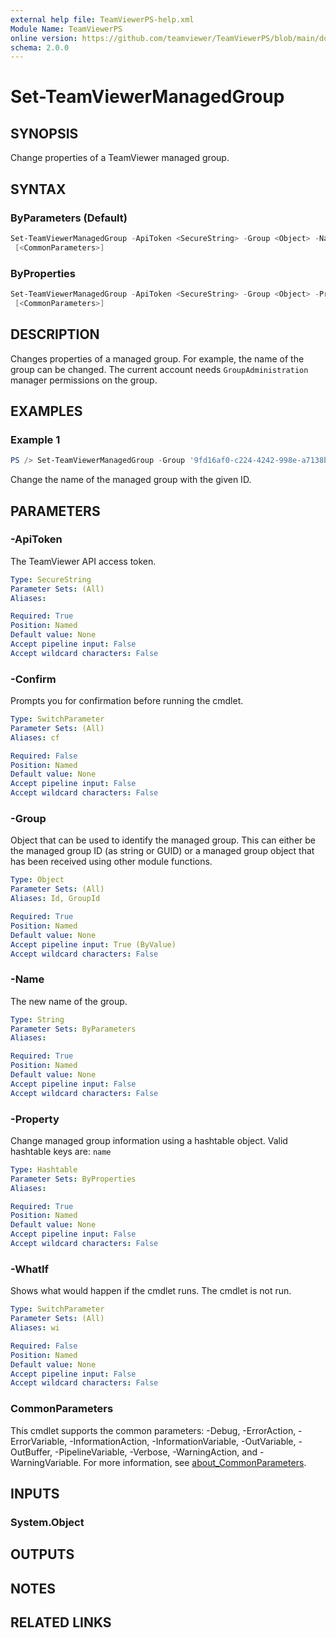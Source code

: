 ```yaml
---
external help file: TeamViewerPS-help.xml
Module Name: TeamViewerPS
online version: https://github.com/teamviewer/TeamViewerPS/blob/main/docs/Cmdlets_help/Set-TeamViewerManagedGroup.md
schema: 2.0.0
---
```


# Set-TeamViewerManagedGroup

## SYNOPSIS

Change properties of a TeamViewer managed group.

## SYNTAX

### ByParameters (Default)

```powershell
Set-TeamViewerManagedGroup -ApiToken <SecureString> -Group <Object> -Name <String> [-WhatIf] [-Confirm]
 [<CommonParameters>]
```

### ByProperties

```powershell
Set-TeamViewerManagedGroup -ApiToken <SecureString> -Group <Object> -Property <Hashtable> [-WhatIf] [-Confirm]
 [<CommonParameters>]
```

## DESCRIPTION

Changes properties of a managed group. For example, the name of the group can be
changed. The current account needs `GroupAdministration` manager permissions on
the group.

## EXAMPLES

### Example 1

```powershell
PS /> Set-TeamViewerManagedGroup -Group '9fd16af0-c224-4242-998e-a7138b038dbb' -Name 'My New Group'
```

Change the name of the managed group with the given ID.

## PARAMETERS

### -ApiToken

The TeamViewer API access token.

```yaml
Type: SecureString
Parameter Sets: (All)
Aliases:

Required: True
Position: Named
Default value: None
Accept pipeline input: False
Accept wildcard characters: False
```

### -Confirm

Prompts you for confirmation before running the cmdlet.

```yaml
Type: SwitchParameter
Parameter Sets: (All)
Aliases: cf

Required: False
Position: Named
Default value: None
Accept pipeline input: False
Accept wildcard characters: False
```

### -Group

Object that can be used to identify the managed group.
This can either be the managed group ID (as string or GUID) or a managed group
object that has been received using other module functions.

```yaml
Type: Object
Parameter Sets: (All)
Aliases: Id, GroupId

Required: True
Position: Named
Default value: None
Accept pipeline input: True (ByValue)
Accept wildcard characters: False
```

### -Name

The new name of the group.

```yaml
Type: String
Parameter Sets: ByParameters
Aliases:

Required: True
Position: Named
Default value: None
Accept pipeline input: False
Accept wildcard characters: False
```

### -Property

Change managed group information using a hashtable object.
Valid hashtable keys are: `name`

```yaml
Type: Hashtable
Parameter Sets: ByProperties
Aliases:

Required: True
Position: Named
Default value: None
Accept pipeline input: False
Accept wildcard characters: False
```

### -WhatIf

Shows what would happen if the cmdlet runs.
The cmdlet is not run.

```yaml
Type: SwitchParameter
Parameter Sets: (All)
Aliases: wi

Required: False
Position: Named
Default value: None
Accept pipeline input: False
Accept wildcard characters: False
```

### CommonParameters

This cmdlet supports the common parameters: -Debug, -ErrorAction, -ErrorVariable, -InformationAction, -InformationVariable, -OutVariable, -OutBuffer, -PipelineVariable, -Verbose, -WarningAction, and -WarningVariable. For more information, see [about_CommonParameters](http://go.microsoft.com/fwlink/?LinkID=113216).

## INPUTS

### System.Object

## OUTPUTS

## NOTES

## RELATED LINKS

